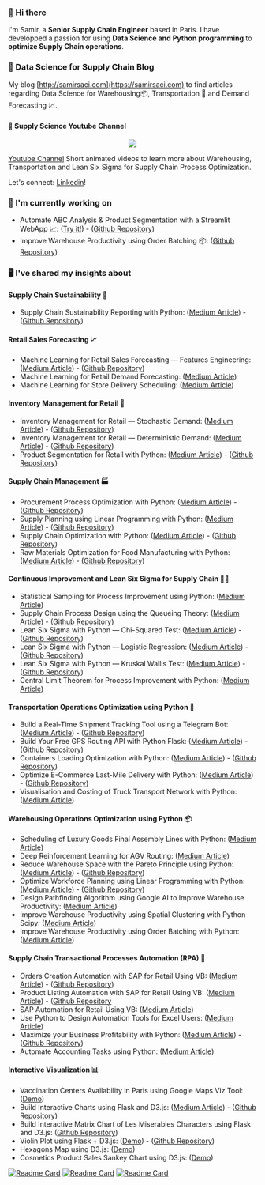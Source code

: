 ### 👋 Hi there

I'm Samir, a **Senior Supply Chain Engineer** based in Paris. I have developped a passion for using **Data Science and Python programming** to **optimize Supply Chain operations**. 

### 📜 Data Science for Supply Chain Blog
My blog [http://samirsaci.com](https://samirsaci.com) to find articles regarding Data Science for Warehousing📦, Transportation 🚚 and Demand Forecasting 📈.

#### 🎥 Supply Science Youtube Channel
<p align="center">
  <img align="center" src="https://samirsaci.com/static/img/Image%20Presentation.gif">
</p>

[Youtube Channel](https://www.youtube.com/channel/UClUA0PA7bXRe-1nbV5w-M7g)
Short animated videos to learn more about Warehousing, Transportation and Lean Six Sigma for Supply Chain Process Optimization.

Let's connect: [Linkedin](https://www.linkedin.com/in/samir-saci/)!

### 👷 I'm currently working on
- Automate ABC Analysis & Product Segmentation with a Streamlit WebApp 📈: ([Try it!](https://share.streamlit.io/samirsaci/segmentation/main/segmentation.py))  - ([Github Repository](https://github.com/samirsaci/segmentation))
- Improve Warehouse Productivity using Order Batching 📦: ([Github Repository](https://github.com/samirsaci/picking-route))

### 🖥️ I've shared my insights about

#### Supply Chain Sustainability 🌲
- Supply Chain Sustainability Reporting with Python: ([Medium Article](https://towardsdatascience.com/supply-chain-sustainability-reporting-with-python-161c1f63f267))  - ([Github Repository](https://github.com/samirsaci/supply-chain-sustainability))

#### Retail Sales Forecasting 📈
- Machine Learning for Retail Sales Forecasting — Features Engineering: ([Medium Article](https://s-saci95.medium.com/machine-learning-for-retail-sales-forecasting-features-engineering-4edfee7c9cbc))  - ([Github Repository](https://github.com/samirsaci/ml-forecast-features-eng))
- Machine Learning for Retail Demand Forecasting: ([Medium Article](https://towardsdatascience.com/machine-learning-for-store-demand-forecasting-and-inventory-optimization-part-1-xgboost-vs-9952d8303b48))
- Machine Learning for Store Delivery Scheduling: ([Medium Article](https://towardsdatascience.com/machine-learning-for-store-demand-forecasting-and-inventory-optimization-part-2-replenishment-6ded544be81b))

#### Inventory Management for Retail 🛒
- Inventory Management for Retail — Stochastic Demand: ([Medium Article](https://towardsdatascience.com/inventory-management-for-retail-stochastic-demand-3020a43d1c14)) - ([Github Repository](https://github.com/samirsaci/inventory-stochastic))
- Inventory Management for Retail — Deterministic Demand: ([Medium Article](https://towardsdatascience.com/inventory-management-for-retail-deterministic-demand-311682c02518)) - ([Github Repository](https://github.com/samirsaci/inventory-deterministic))
- Product Segmentation for Retail with Python: ([Medium Article](https://towardsdatascience.com/product-segmentation-for-retail-with-python-c85cc0930f9a)) - ([Github Repository](https://github.com/samirsaci/product-segmentation))

#### Supply Chain Management 🏭
- Procurement Process Optimization with Python: ([Medium Article](https://towardsdatascience.com/procurement-process-optimization-with-python-a4c7a2e3ba76)) - ([Github Repository](https://github.com/samirsaci/procurement-management))
- Supply Planning using Linear Programming with Python: ([Medium Article](https://towardsdatascience.com/supply-planning-using-linear-programming-with-python-bff2401bf270)) - ([Github Repository](https://github.com/samirsaci/supply-planning))
- Supply Chain Optimization with Python: ([Medium Article](https://towardsdatascience.com/supply-chain-optimization-with-python-23ae9b28fd0b)) - ([Github Repository](https://github.com/samirsaci/supply-chain-optimization))
- Raw Materials Optimization for Food Manufacturing with Python: ([Medium Article](https://towardsdatascience.com/raw-materials-optimization-for-food-manufacturing-with-python-fbf2be4a74)) - ([Github Repository](https://github.com/samirsaci/raw-materials))

#### Continuous Improvement and Lean Six Sigma for Supply Chain 🧑‍🏭
- Statistical Sampling for Process Improvement using Python: ([Medium Article](https://towardsdatascience.com/statistical-sampling-for-process-improvement-using-python-9decc7b8288d)) 
- Supply Chain Process Design using the Queueing Theory: ([Medium Article](https://towardsdatascience.com/supply-chain-process-design-using-the-queueing-theory-2ad75e58d1f3)) - ([Github Repository](https://github.com/samirsaci/queing-theory))
- Lean Six Sigma with Python — Chi-Squared Test: ([Medium Article](https://s-saci95.medium.com/lean-six-sigma-with-python-chi-squared-test-bd61489cb0cb)) - ([Github Repository](https://github.com/samirsaci/lss-chi-squared))
- Lean Six Sigma with Python — Logistic Regression: ([Medium Article](https://towardsdatascience.com/lean-six-sigma-with-python-logistic-regression-36d160e84548)) - ([Github Repository](https://github.com/samirsaci/lss-logistic-regression))
- Lean Six Sigma with Python — Kruskal Wallis Test: ([Medium Article](https://towardsdatascience.com/lean-six-sigma-data-analytics-with-python-kruskal-wallis-test-3afafa097ed)) - ([Github Repository](https://github.com/samirsaci/lss-kruskal-wallis))
- Central Limit Theorem for Process Improvement with Python: ([Medium Article](https://towardsdatascience.com/central-limit-theorem-for-process-improvement-with-python-483126e33b07))

#### Transportation Operations Optimization using Python 🚚
- Build a Real-Time Shipment Tracking Tool using a Telegram Bot: ([Medium Article](https://towardsdatascience.com/build-a-real-time-shipment-tracking-tool-using-a-telegram-bot-beb6ab29fca3)) - ([Github Repository](https://github.com/samirsaci/telegram_transport)) 
- Build Your Free GPS Routing API with Python Flask: ([Medium Article](https://medium.com/nerd-for-tech/build-your-free-gps-routing-api-to-calculate-road-distances-143632cc4917)) - ([Github Repository](https://github.com/samirsaci/geocoding-api))
- Containers Loading Optimization with Python: ([Medium Article](https://towardsdatascience.com/maximize-the-loading-capacity-of-a-sea-container-to-reduce-your-shipping-costs-with-python-8cc02c9725a7)) - ([Github Repository](https://github.com/samirsaci/container-optimization))
- Optimize E-Commerce Last-Mile Delivery with Python: ([Medium Article](https://towardsdatascience.com/maximize-the-loading-capacity-of-a-sea-container-to-reduce-your-shipping-costs-with-python-8cc02c9725a7)) - ([Github Repository](https://github.com/samirsaci/last-mile))
- Visualisation and Costing of Truck Transport Network with Python: ([Medium Article](https://towardsdatascience.com/road-transportation-optimization-with-python-part-1-visualisation-costing-698eadcdce0b))

#### Warehousing Operations Optimization using Python 📦
- Scheduling of Luxury Goods Final Assembly Lines with Python: ([Medium Article](https://towardsdatascience.com/scheduling-of-luxury-goods-final-assembly-lines-with-python-e5c4b0590bfc))
- Deep Reinforcement Learning for AGV Routing: ([Medium Article](https://towardsdatascience.com/deep-reinforcement-learning-for-agv-routing-a9b9fe055304))
- Reduce Warehouse Space with the Pareto Principle using Python: ([Medium Article](https://towardsdatascience.com/reduce-warehouse-space-with-the-pareto-principle-using-python-e722a6babe0e)) - ([Github Repository](https://github.com/samirsaci/pareto-warehouse-layout))
- Optimize Workforce Planning using Linear Programming with Python: ([Medium Article](https://towardsdatascience.com/optimize-workforce-planning-using-linear-programming-with-python-47a0b5f89a6f)) - ([Github Repository](https://github.com/samirsaci/workforce-planning))
- Design Pathfinding Algorithm using Google AI to Improve Warehouse Productivity: ([Medium Article](https://towardsdatascience.com/optimizing-warehouse-operations-with-python-part-3-google-ai-for-sprp-308c258cb66f))
- Improve Warehouse Productivity using Spatial Clustering with Python Scipy: ([Medium Article](https://towardsdatascience.com/optimizing-warehouse-operations-with-python-part-2-clustering-with-scipy-for-waves-creation-9b7c7dd49a84))
- Improve Warehouse Productivity using Order Batching with Python: ([Medium Article](https://towardsdatascience.com/optimizing-warehouse-operations-with-python-part-1-83d02d001845))

#### Supply Chain Transactional Processes Automation (RPA) 🤖
- Orders Creation Automation with SAP for Retail Using VB: ([Medium Article](https://medium.datadriveninvestor.com/sap-automation-for-retail-using-vb-and-python-part-3-po-creation-36ae2d1baedb)) - ([Github Repository](https://github.com/samirsaci/sap-automation-po))
- Product Listing Automation with SAP for Retail Using VB: ([Medium Article](https://medium.datadriveninvestor.com/sap-automation-for-retail-using-vb-and-python-part-2-listing-740c6cb690c1)) - ([Github Repository](https://github.com/samirsaci/sap-automation)
- SAP Automation for Retail Using VB: ([Medium Article](https://medium.datadriveninvestor.com/sap-automation-for-retail-using-vb-and-python-part-1-intro-to-sap-gui-scripting-2b065e122c6f))
- Use Python to Design Automation Tools for Excel Users: ([Medium Article](https://towardsdatascience.com/use-python-to-design-automation-tools-for-excel-users-e824b37c646d))
- Maximize your Business Profitability with Python: ([Medium Article](https://towardsdatascience.com/maximize-your-business-profitability-with-python-fbefebbdf802)) - ([Github Repository](https://github.com/samirsaci/business-profitability))
- Automate Accounting Tasks using Python: ([Medium Article](https://towardsdatascience.com/help-your-finance-team-to-automate-accounting-tasks-using-python-68bcefe7524c))


#### Interactive Visualization 📊
- Vaccination Centers Availability in Paris using Google Maps Viz Tool: ([Demo](https://centre-vaccin.herokuapp.com/))
- Build Interactive Charts using Flask and D3.js: ([Medium Article](https://towardsdatascience.com/build-interactive-charts-using-flask-and-d3-js-70f715a76f93)) - ([Github Repository](https://github.com/samirsaci/matrix-ecommerce))
- Build Interactive Matrix Chart of Les Miserables Characters using Flask and D3.js: ([Github Repository](https://github.com/samirsaci/matrix-miserables))
- Violin Plot using Flask + D3.js: ([Demo](https://samirsaci.com/violin-plot.html)) - ([Github Repository](https://github.com/samirsaci/violin-plot))
- Hexagons Map using D3.js: ([Demo](https://samirsaci.com/mapping.html))
- Cosmetics Product Sales Sankey Chart using D3.js: ([Demo](https://samirsaci.com/market-sankey.html))

[![Readme Card](https://github-readme-stats.vercel.app/api/pin/?username=samirsaci&repo=supply-chain-optimization)](https://github.com/samirsaci/supply-chain-optimization)
[![Readme Card](https://github-readme-stats.vercel.app/api/pin/?username=samirsaci&repo=container-optimization)](https://github.com/samirsaci/container-optimization)
[![Readme Card](https://github-readme-stats.vercel.app/api/pin/?username=samirsaci&repo=last-mile)](https://github.com/samirsaci/last-mile)


<!--
**samirsaci/samirsaci** is a ✨ _special_ ✨ repository because its `README.md` (this file) appears on your GitHub profile.

Here are some ideas to get you started:

- 🔭 I’m currently working on ...
- 🌱 I’m currently learning ...
- 👯 I’m looking to collaborate on ...
- 🤔 I’m looking for help with ...
- 💬 Ask me about ...
- 📫 How to reach me: ...
- 😄 Pronouns: ...
- ⚡ Fun fact: ...
-->
